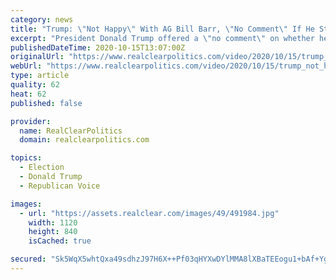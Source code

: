 ```yaml
---
category: news
title: "Trump: \"Not Happy\" With AG Bill Barr, \"No Comment\" If He Stays In Second Term"
excerpt: "President Donald Trump offered a \"no comment\" on whether he plans to keep Attorney General William Barr should he win a second term. In an exclusive interview with Newsmax TV that aired Wednesday night on \"Greg Kelly Reports,"
publishedDateTime: 2020-10-15T13:07:00Z
originalUrl: "https://www.realclearpolitics.com/video/2020/10/15/trump_not_happy_with_ag_bill_barr_no_comment_if_he_stays_in_second_term.html#!"
webUrl: "https://www.realclearpolitics.com/video/2020/10/15/trump_not_happy_with_ag_bill_barr_no_comment_if_he_stays_in_second_term.html#!"
type: article
quality: 62
heat: 62
published: false

provider:
  name: RealClearPolitics
  domain: realclearpolitics.com

topics:
  - Election
  - Donald Trump
  - Republican Voice

images:
  - url: "https://assets.realclear.com/images/49/491984.jpg"
    width: 1120
    height: 840
    isCached: true

secured: "Sk5WqX5whtQxa49sdhzJ97H6X++Pf03qHYXwDYlMMA8lXBaTEEogu1+bAf+YgIkzNjNTdI41o6g1HZtyKgD5mVF44E/WcevGJGaoGyna4o2oee2w3gBE8RjR9tWf1+vedIYXUJ8VbQXuugtj98/loVhHfTcRfRarDdYnBwCVgoNp4CzzjnkPOQMTrE5H5+TnPUoRLUBBbf7wQX9AbYrhVuVHbKdmn8s5bWapYnLyVdbmwW8DKRkeCAwefzhwNj6CoxNcixk+ySQ5faFHdWILHCuL+A29AAmUAoeYvA0Utri5j11A2xKXNqUy0eR2Nf6HnK1gq9ce1bpBuhzxpGLTSXymoxYGc9RcnTNxyjDsehA=;Fr8AVa13kprpUyZSg8NxCA=="
---
```


